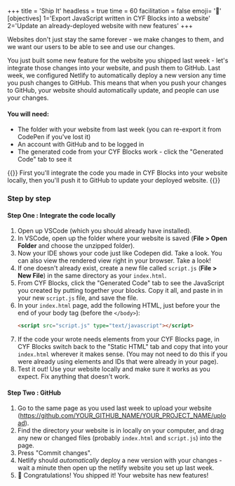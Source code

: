 +++
title = 'Ship It'
headless = true
time = 60
facilitation = false
emoji= '🧩'
[objectives]
1='Export JavaScript written in CYF Blocks into a website'
2='Update an already-deployed website with new features'
+++

Websites don't just stay the same forever - we make changes to them, and we want our users to be able to see and use our changes.

You just built some new feature for the website you shipped last week - let's integrate those changes into your website, and push them to GitHub. Last week, we configured Netlify to automatically deploy a new version any time you push changes to GitHub. This means that when you push your changes to GitHub, your website should automatically update, and people can use your changes.

#### You will need:

- The folder with your website from last week (you can re-export it from CodePen if you've lost it)
- An account with GitHub and to be logged in
- The generated code from your CYF Blocks work - click the "Generated Code" tab to see it

{{<note type="activity" title=" Exercise">}}
First you'll integrate the code you made in CYF Blocks into your website locally, then you'll push it to GitHub to update your deployed website.
{{</note>}}

### Step by step

#### Step One : Integrate the code locally

1. Open up VSCode (which you should already have installed).
1. In VSCode, open up the folder where your website is saved (**File > Open Folder** and choose the unzipped folder).
1. Now your IDE shows your code just like Codepen did. Take a look. You can also view the rendered view right in your browser. Take a look!
1. If one doesn't already exist, create a new file called `script.js` (**File > New File**) in the same directory as your `index.html`.
1. From CYF Blocks, click the "Generated Code" tab to see the JavaScript you created by putting together your blocks. Copy it all, and paste in in your new `script.js` file, and save the file.
1. In your `index.html` page, add the following HTML, just before your the end of your body tag (before the `</body>`):
   ```html
   <script src="script.js" type="text/javascript"></script>
   ```
1. If the code your wrote needs elements from your CYF Blocks page, in CYF Blocks switch back to the "Static HTML" tab and copy that into your `index.html` wherever it makes sense. (You may not need to do this if you were already using elements and IDs that were already in your page).
1. Test it out! Use your website locally and make sure it works as you expect. Fix anything that doesn't work.

#### Step Two : GitHub

1. Go to the same page as you used last week to upload your website (https://github.com/YOUR_GITHUB_NAME/YOUR_PROJECT_NAME/upload).
1. Find the directory your website is in locally on your computer, and drag any new or changed files (probably `index.html` and `script.js`) into the page.
1. Press "Commit changes".
1. Netlify should _automatically_ deploy a new version with your changes - wait a minute then open up the netlify website you set up last week.
1. 🎉 Congratulations! You shipped it! Your website has new features!
